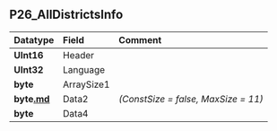 ## P26\_AllDistrictsInfo ##
| **Datatype** | **Field** | **Comment** |
|:-------------|:----------|:------------|
| **UInt16**   | Header    |             |
| **UInt32**   | Language  |             |
| **byte**     | ArraySize1 |             |
| **byte[.md](.md)** | Data2     | _(ConstSize = false, MaxSize = 11)_ |
| **byte**     | Data4     |             |
